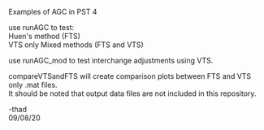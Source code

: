 Examples of AGC in PST 4

use runAGC to test:  
Huen's method (FTS)  
VTS only
Mixed methods (FTS and VTS)

use runAGC_mod to test interchange adjustments using VTS.

compareVTSandFTS will create comparison plots between FTS and VTS only .mat files.  
It should be noted that output data files are not included in this repository.

-thad   
09/08/20